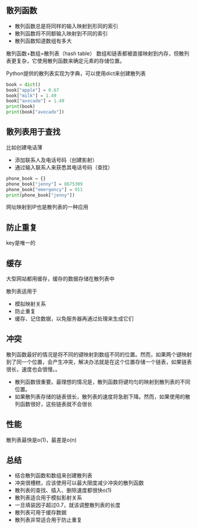 ## 散列函数
- 散列函数总是将同样的输入映射到形同的索引
- 散列函数将不同额输入映射到不同的索引
- 散列函数知道数组有多大

散列函数+数组=散列表（hash table）
数组和链表都被直接映射到内存，但散列表更复杂，它使用散列函数来确定元素的存储位置。

Python提供的散列表实现为字典，可以使用dict来创建散列表
```Python
book = dict()
book["apple"] = 0.67
book["milk"] = 1.49
book["avocado"] = 1.49
print(book)
print(book["avocado"])
```

## 散列表用于查找
比如创建电话薄
- 添加联系人及电话号码（创建影射）
- 通过输入联系人来获悉其电话号码（查找）
```Python
phone_book = {}
phone_book["jenny"] = 8675309
phone_book["emergency"] = 911
print(phone_book["jenny"])
```
网址映射到IP也是散列表的一种应用

## 防止重复
key是唯一的
## 缓存
大型网站都用缓存，缓存的数据存储在散列表中


散列表适用于
- 模拟映射关系
- 防止重复
- 缓存、记住数据，以免服务器再通过处理来生成它们

## 冲突
散列函数最好的情况是将不同的键映射到数组不同的位置。然而，如果两个键映射到了同一个位置，会产生冲突，解决办法就是在这个位置存储一个链表，如果链表很长，速度也会很慢。。
- 散列函数很重要。最理想的情况是，散列函数将键均匀的映射到散列表的不同位置。
- 如果散列表存储的链表很长，散列表的速度将急剧下降。然而，如果使用的散列函数很好，这些链表就不会很长

## 性能
散列表最快是o(1)，最差是o(n)

## 总结

- 结合散列函数和数组来创建散列表
- 冲突很槽糕，应该使用可以最大限度减少冲突的散列函数
- 散列表的查找、插入、删除速度都很快o(1)
- 散列表适合用于模拟影射关系
- 一旦填装因子超过0.7，就该调整散列表的长度
- 散列表可用于缓存数据
- 散列表非常适合用于防止重复












